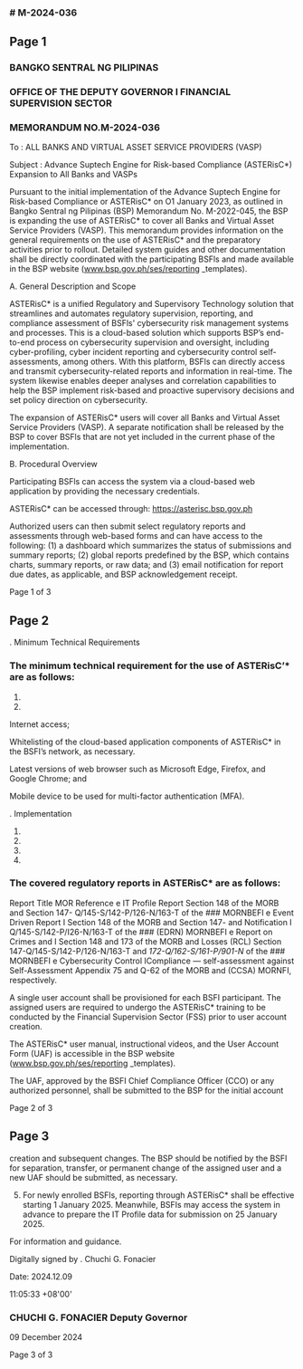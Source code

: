 ### # M-2024-036

## Page 1

### BANGKO SENTRAL NG PILIPINAS

### OFFICE OF THE DEPUTY GOVERNOR I FINANCIAL SUPERVISION SECTOR

### MEMORANDUM NO.M-2024-036

To : ALL BANKS AND VIRTUAL ASSET SERVICE PROVIDERS (VASP)

Subject : Advance Suptech Engine for Risk-based Compliance (ASTERisC*) Expansion to All Banks and VASPs

Pursuant to the initial implementation of the Advance Suptech Engine for Risk-based Compliance or ASTERisC* on O1 January 2023, as outlined in Bangko Sentral ng Pilipinas (BSP) Memorandum No. M-2022-045, the BSP is expanding the use of ASTERisC* to cover all Banks and Virtual Asset Service Providers (VASP). This memorandum provides information on the general requirements on the use of ASTERisC* and the preparatory activities prior to rollout. Detailed system guides and other documentation shall be directly coordinated with the participating BSFls and made available in the BSP website (www.bsp.gov.ph/ses/reporting _templates).

A. General Description and Scope

ASTERisC* is a unified Regulatory and Supervisory Technology solution that streamlines and automates regulatory supervision, reporting, and compliance assessment of BSFls' cybersecurity risk management systems and processes. This is a cloud-based solution which supports BSP’s end-to-end process on cybersecurity supervision and oversight, including cyber-profiling, cyber incident reporting and cybersecurity control self-assessments, among others. With this platform, BSFls can directly access and transmit cybersecurity-related reports and information in real-time. The system likewise enables deeper analyses and correlation capabilities to help the BSP implement risk-based and proactive supervisory decisions and set policy direction on cybersecurity.

The expansion of ASTERisC* users will cover all Banks and Virtual Asset Service Providers (VASP). A separate notification shall be released by the BSP to cover BSFls that are not yet included in the current phase of the implementation.

B. Procedural Overview

Participating BSFls can access the system via a cloud-based web application by providing the necessary credentials.

ASTERisC* can be accessed through: https://asterisc.bsp.gov.ph

Authorized users can then submit select regulatory reports and assessments through web-based forms and can have access to the following: (1) a dashboard which summarizes the status of submissions and summary reports; (2) global reports predefined by the BSP, which contains charts, summary reports, or raw data; and (3) email notification for report due dates, as applicable, and BSP acknowledgement receipt.

Page 1 of 3

## Page 2

. Minimum Technical Requirements

### The minimum technical requirement for the use of ASTERisC’* are as follows:

1.

2.

Internet access;

Whitelisting of the cloud-based application components of ASTERisC* in the BSFI’s network, as necessary.

Latest versions of web browser such as Microsoft Edge, Firefox, and Google Chrome; and

Mobile device to be used for multi-factor authentication (MFA).

. Implementation

1.

2.

3.

4.

### The covered regulatory reports in ASTERisC* are as follows:

Report Title MOR Reference e IT Profile Report Section 148 of the MORB and Section 147- Q/145-S/142-P/126-N/163-T of the ### MORNBEFI e Event Driven Report I Section 148 of the MORB and Section 147- and Notification I Q/145-S/142-P/I26-N/163-T of the ### (EDRN) MORNBEFI e Report on Crimes and I Section 148 and 173 of the MORB and Losses (RCL) Section 147-Q/145-S/142-P/126-N/163-T and _172-Q/162-S/161-P/901-N_ of the ### MORNBEFI e Cybersecurity Control ICompliance — self-assessment against Self-Assessment Appendix 75 and Q-62 of the MORB and (CCSA) MORNFI, respectively.

A single user account shall be provisioned for each BSFI participant. The assigned users are required to undergo the ASTERisC* training to be conducted by the Financial Supervision Sector (FSS) prior to user account creation.

The ASTERisC* user manual, instructional videos, and the User Account Form (UAF) is accessible in the BSP website (www.bsp.gov.ph/ses/reporting _templates).

The UAF, approved by the BSFI Chief Compliance Officer (CCO) or any authorized personnel, shall be submitted to the BSP for the initial account

Page 2 of 3

## Page 3

creation and subsequent changes. The BSP should be notified by the BSFI for separation, transfer, or permanent change of the assigned user and a new UAF should be submitted, as necessary.

5. For newly enrolled BSFls, reporting through ASTERisC* shall be effective starting 1 January 2025. Meanwhile, BSFIs may access the system in advance to prepare the IT Profile data for submission on 25 January 2025.

For information and guidance.

Digitally signed by . Chuchi G. Fonacier

Date: 2024.12.09

11:05:33 +08'00'

### CHUCHI G. FONACIER Deputy Governor

09 December 2024

Page 3 of 3 